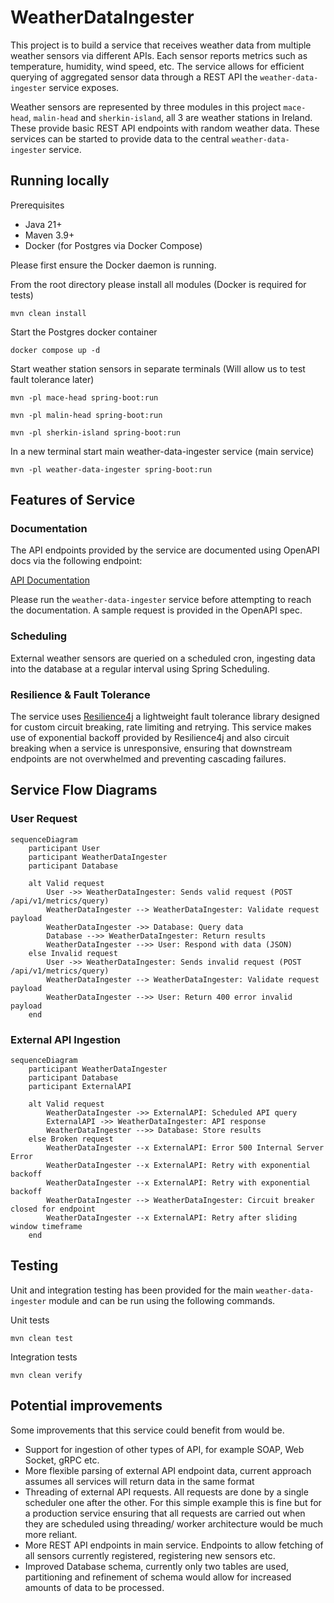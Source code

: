 # WeatherDataIngester

This project is to build a service that receives weather data from multiple weather sensors via different APIs. Each
sensor reports metrics such as temperature, humidity, wind speed, etc. The service allows for efficient querying of
aggregated
sensor data through a REST API the `weather-data-ingester` service exposes.

Weather sensors are represented by three modules in this project `mace-head`, `malin-head` and `sherkin-island`, all 3
are
weather
stations in Ireland. These provide basic REST API endpoints with random weather data. These services can be started to
provide data to the central `weather-data-ingester` service.

## Running locally

Prerequisites

- Java 21+
- Maven 3.9+
- Docker (for Postgres via Docker Compose)

Please first ensure the Docker daemon is running.

From the root directory please install all modules (Docker is required for tests)

```
mvn clean install
```

Start the Postgres docker container

```
docker compose up -d
```

Start weather station sensors in separate terminals (Will allow us to test fault tolerance later)

```
mvn -pl mace-head spring-boot:run
```

```
mvn -pl malin-head spring-boot:run
```

```
mvn -pl sherkin-island spring-boot:run
```

In a new terminal start main weather-data-ingester service (main service)

```
mvn -pl weather-data-ingester spring-boot:run
```

## Features of Service

### Documentation

The API endpoints provided by the service are documented using OpenAPI docs via the following endpoint:

[API Documentation](http://localhost:8080/swagger-ui/index.html)

Please run the `weather-data-ingester` service before attempting to reach the documentation. A sample request is
provided in the OpenAPI spec.

### Scheduling

External weather sensors are queried on a scheduled cron, ingesting data into the database at a regular interval using
Spring Scheduling.

### Resilience & Fault Tolerance

The service uses [Resilience4j](https://resilience4j.readme.io/docs/getting-started) a lightweight fault tolerance
library designed for custom circuit breaking, rate limiting and retrying. This service makes use of exponential backoff
provided by Resilience4j and also circuit breaking when a service is unresponsive, ensuring that downstream endpoints
are not overwhelmed and preventing cascading failures.

## Service Flow Diagrams

### User Request

```mermaid
sequenceDiagram
    participant User
    participant WeatherDataIngester
    participant Database

    alt Valid request
        User ->> WeatherDataIngester: Sends valid request (POST /api/v1/metrics/query)
        WeatherDataIngester --> WeatherDataIngester: Validate request payload
        WeatherDataIngester ->> Database: Query data
        Database -->> WeatherDataIngester: Return results
        WeatherDataIngester -->> User: Respond with data (JSON)
    else Invalid request
        User ->> WeatherDataIngester: Sends invalid request (POST /api/v1/metrics/query)
        WeatherDataIngester --> WeatherDataIngester: Validate request payload
        WeatherDataIngester -->> User: Return 400 error invalid payload
    end
```

### External API Ingestion

```mermaid
sequenceDiagram
    participant WeatherDataIngester
    participant Database
    participant ExternalAPI

    alt Valid request
        WeatherDataIngester ->> ExternalAPI: Scheduled API query
        ExternalAPI ->> WeatherDataIngester: API response
        WeatherDataIngester -->> Database: Store results
    else Broken request
        WeatherDataIngester --x ExternalAPI: Error 500 Internal Server Error
        WeatherDataIngester --x ExternalAPI: Retry with exponential backoff
        WeatherDataIngester --x ExternalAPI: Retry with exponential backoff
        WeatherDataIngester --> WeatherDataIngester: Circuit breaker closed for endpoint
        WeatherDataIngester --x ExternalAPI: Retry after sliding window timeframe
    end
```

## Testing

Unit and integration testing has been provided for the main `weather-data-ingester` module and can be run using the
following commands.

Unit tests

```
mvn clean test
```

Integration tests

```
mvn clean verify
```

## Potential improvements

Some improvements that this service could benefit from would be.

- Support for ingestion of other types of API, for example SOAP, Web Socket, gRPC etc.
- More flexible parsing of external API endpoint data, current approach assumes all services will return data in the
  same format
- Threading of external API requests. All requests are done by a single scheduler one after the other. For this simple
  example this is fine but for a production service ensuring that all requests are carried out when they are scheduled
  using threading/ worker architecture would be much more reliant.
- More REST API endpoints in main service. Endpoints to allow fetching of all sensors currently registered, registering
  new sensors etc.
- Improved Database schema, currently only two tables are used, partitioning and refinement of schema would allow for
  increased amounts of data to be processed.